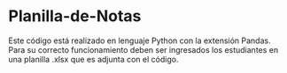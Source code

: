 # Planilla-de-Notas
Este código está realizado en lenguaje Python con la extensión Pandas. 
Para su correcto funcionamiento deben ser ingresados los estudiantes en una planilla .xlsx que es adjunta con el código.

